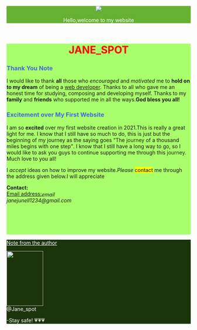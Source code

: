 <html xmlns="http://www.janespot008.eit" lang="en-US">

<head>

<meta charset="UTF-8"/>
<meta name="viewport" content="width=device-width, initial-scale=1.0"/>
<link href="https://fonts.googleapis.com/icon?family=Material+Icons" rel="stylesheet"/>

<title>Jane_spot first webpage 2021</title>

<style>

h1.center{text-align:center;}
  
  body{width:100%;margin:0;
 }
  
.red{color:red;}

.rblue{color:royalblue;}

.white{color:#1B3409;}



button {color:white;background-color:purple;}
header{
  background-color:#66B032;
  color:white;
  }
.main{
  background-color:#A9FF6B;
  }
footer{
  background-color:#1B3409;
  color:white;
}  

</style>
<script src="https://kit.fontawesome.com/42b8509470.js" crossorigin="anonymous"/></script>
<link rel="stylesheet" href="https://www.w3schools.com/w3css/4/w3.css">
</head>

<body>

<header class="w3-container ">
<div class="w3-panel w3-green w3-text-white">
  
  <img src="https://user-images.githubusercontent.com/58133653/143065586-e93427c6-800b-429a-be2e-27adf6e8b145.png">
    <p>Hello,welcome to my website</p>
 </div>
</header>
<div class="w3-container main">
<h1 class="center red"><b>JANE_SPOT</b></h1>
<h3 class="center rblue"><b>Thank You Note</b></h3>

<p>I would like to thank <b>all</b> those who <i>encouraged</i> and <i>motivated</i> me to <b>hold on to my dream</b> of being a <u>web developer</u>.
Thanks to all who gave me an honest time for studying, composing and developing myself.
Thanks to my <b>family</b> and <b>friends</b> who supported me in all the ways.<b lass="green">God bless you all!</b></p>

<h3 class="center rblue"><b>Excitement over My First Website</b></h3>

<p>I am so <b>excited</b> over my first website creation in 2021.This is really a great light for me.
I know that I still have so much to do, this is just but the beginning of my journey as the saying goes <q>The <span class="white">journey</span> of a thousand miles begins with one step</q>.
I know that I still have a long way to go, so I would like to ask you guys to continue supporting me through this <span class="white">journey</span>.
Much love to you all!</p>

<p>I <em>accept</em> ideas on how to improve my website.<em>Please</em> <mark>contact</mark> me through the address given below.I will appreciate</p>

<div>
<b>Contact:</b><br/>
<u>Email address:</u><i class="material-icons" font-size="12px" style="vertical-align:middle;" color="#1B3409" >email</i>
<address>janejunell1234@gmail.com</address><br/><br/><br/><br/><br/>
</div>
</div>
<footer class="w3-container w3-text-white">

<p><u>Note from the author</u></p>
<img src="https://user-images.githubusercontent.com/58133653/143065392-d9667b36-31a3-47a7-8acc-b0daf5691bba.jpg" width="100px" height="150px"><br/>
<caption>@Jane_spot</caption>
<p>-Stay safe! &#128151;&#128151;&#128151;</p>

</footer>

</body>

</html>
